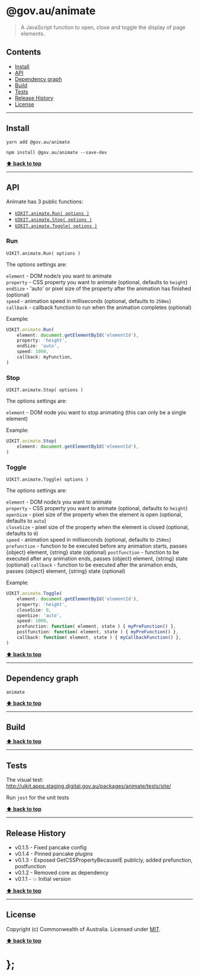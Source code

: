 @gov.au/animate
============

> A JavaScript function to open, close and toggle the display of page elements.


## Contents

* [Install](#install)
* [API](#api)
* [Dependency graph](#dependency-graph)
* [Build](#build)
* [Tests](#tests)
* [Release History](#release-history)
* [License](#license)


----------------------------------------------------------------------------------------------------------------------------------------------------------------


## Install


```shell
yarn add @gov.au/animate
```

```shell
npm install @gov.au/animate --save-dev
```


**[⬆ back to top](#contents)**


----------------------------------------------------------------------------------------------------------------------------------------------------------------


## API


Animate has 3 public functions:

- [`UIKIT.animate.Run( options )`](#run)
- [`UIKIT.animate.Stop( options )`](#stop)
- [`UIKIT.animate.Toggle( options )`](#toggle)


### Run

`UIKIT.animate.Run( options )`

The options settings are:

`element` - DOM node/s you want to animate  
`property` - CSS property you want to animate (optional, defaults to `height`)  
`endSize` - 'auto' or pixel size of the property after the animation has finished (optional)  
`speed` - animation speed in milliseconds (optional, defaults to `250ms`)  
`callback` - callback function to run when the animation completes (optional)

Example:

```js
UIKIT.animate.Run(
	element: document.getElementById('elementId'),
	property: 'height',
	endSize: 'auto',
	speed: 1000,
	callback: myFunction,
)
```


### Stop

`UIKIT.animate.Stop( options )`

The options settings are:

`element` - DOM node you want to stop animating (this can only be a single element)

Example:

```js
UIKIT.animate.Stop(
	element: document.getElementById('elementId'),
)
```


### Toggle

`UIKIT.animate.Toggle( options )`

The options settings are:

`element` - DOM node/s you want to animate  
`property` - CSS property you want to animate (optional, defaults to `height`)  
`openSize` - pixel size of the property when the element is open (optional, defaults to `auto`)  
`closeSize` - pixel size of the property when the element is closed (optional, defaults to `0`)  
`speed` - animation speed in milliseconds (optional, defaults to `250ms`)  
`prefunction` - function to be executed before any animation starts, passes {object} element, {string} state (optional)
`postfunction` - function to be executed after any animation ends, passes {object} element, {string} state (optional)
`callback` - function to be executed after the animation ends, passes {object} element, {string} state (optional)

Example:

```js
UIKIT.animate.Toggle(
	element: document.getElementById('elementId'),
	property: 'height',
	closeSize: 0,
	openSize: 'auto',
	speed: 1000,
	prefunction: function( element, state ) { myPreFunction() },
	postfunction: function( element, state ) { myPreFunction() },
	callback: function( element, state ) { myCallbackFunction() },
)
```


**[⬆ back to top](#contents)**


----------------------------------------------------------------------------------------------------------------------------------------------------------------



## Dependency graph

```shell
animate
```


**[⬆ back to top](#contents)**


----------------------------------------------------------------------------------------------------------------------------------------------------------------


## Build


**[⬆ back to top](#contents)**


----------------------------------------------------------------------------------------------------------------------------------------------------------------


## Tests

The visual test: http://uikit.apps.staging.digital.gov.au/packages/animate/tests/site/

Run `jest` for the unit tests


**[⬆ back to top](#contents)**


----------------------------------------------------------------------------------------------------------------------------------------------------------------


## Release History

* v0.1.5 - Fixed pancake config
* v0.1.4 - Pinned pancake plugins
* v0.1.3 - Exposed GetCSSPropertyBecauseIE publicly, added prefunction, postfunction
* v0.1.2 - Removed core as dependency
* v0.1.1 - 💥 Initial version


**[⬆ back to top](#contents)**


----------------------------------------------------------------------------------------------------------------------------------------------------------------


## License

Copyright (c) Commonwealth of Australia.
Licensed under [MIT](https://raw.githubusercontent.com/govau/uikit/packages/core/master/LICENSE).


**[⬆ back to top](#contents)**

# };

